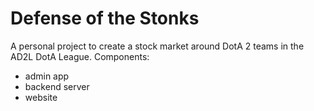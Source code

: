# Defense of the Stonks

A personal project to create a stock market around DotA 2 teams in the AD2L DotA League.
Components: 
 - admin app 
 - backend server 
 - website